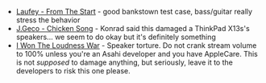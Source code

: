 * [Laufey - From The Start](https://www.youtube.com/watch?v=lSD_L-xic9o) - good bankstown test case, bass/guitar really stress the behavior
* [J.Geco - Chicken Song](https://www.youtube.com/watch?v=msSc7Mv0QHY) - Konrad said this damaged a ThinkPad X13s's speakers... we seem to do okay but it's definitely something
* [I Won The Loudness War](https://www.youtube.com/watch?v=WSg_6Osx-eE) - Speaker torture. Do not crank stream volume to 100% unless you're an Asahi developer and you have AppleCare. This is not *supposed* to damage anything, but seriously, leave it to the developers to risk this one please.